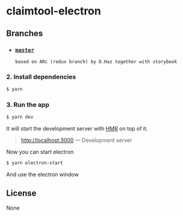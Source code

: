 # claimtool-electron

## Branches

- ### [`master`](https://github.com/SteHe/claimtool-electron)
      based on ARc (redux branch) by D.Haz together with storybook


### 2. Install dependencies

```sh
$ yarn
```

### 3. Run the app

```sh
$ yarn dev
```

It will start the development server with [HMR](https://webpack.github.io/docs/hot-module-replacement) on top of it.

> [http://localhost:3000](http://localhost:3000) — Development server<br>

Now you can start electron
```sh
$ yarn electron-start
```

And use the electron window


## License

None
